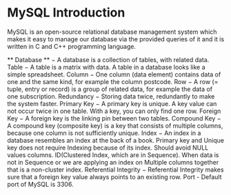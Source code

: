 # MySQL Introduction

MySQL is an open-source relational database management system which makes it easy to manage our database via the provided queries of it and it is written in C and C++ programming language.

** Database ** − A database is a collection of tables, with related data.
Table − A table is a matrix with data. A table in a database looks like a simple spreadsheet.
Column − One column (data element) contains data of one and the same kind, for example the column postcode.
Row − A row (= tuple, entry or record) is a group of related data, for example the data of one subscription.
Redundancy − Storing data twice, redundantly to make the system faster.
Primary Key − A primary key is unique. A key value can not occur twice in one table. With a key, you can only find one row.
Foreign Key − A foreign key is the linking pin between two tables.
Compound Key − A compound key (composite key) is a key that consists of multiple columns, because one column is not sufficiently unique.
Index − An index in a database resembles an index at the back of a book. Primary key and Unique key does not require Indexing because of its index. Should avoid NULL values columns. ID(Clustered Index, which are in Sequence). When data is not in Sequence or we are applying an index on Multiple columns together that is a non-cluster index.
Referential Integrity − Referential Integrity makes sure that a foreign key value always points to an existing row.
Port - Default port of MySQL is 3306.